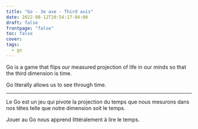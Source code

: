 ```yaml
---
title: "Go - 3e axe - Third axis"
date: 2022-08-12T20:54:17-04:00
draft: false
frontpage: "false"
toc: false
cover:
tags:
  - go
---
```


Go is a game that flips our measured projection of life in our minds so
that the third dimension is time.

Go literally allows us to see through time.

---

Le Go est un jeu qui pivote la projection du temps que nous mesurons
dans nos têtes telle que notre dimension soit le temps.

Jouer au Go nous apprend littéralement à lire le temps.
